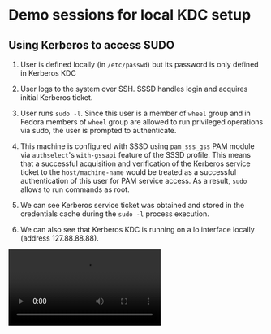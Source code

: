 # Demo sessions for local KDC setup

## Using Kerberos to access SUDO

1. User is defined locally (in `/etc/passwd`) but its password is only defined in Kerberos KDC

2. User logs to the system over SSH. SSSD handles login and acquires initial Kerberos ticket.

3. User runs `sudo -l`. Since this user is a member of `wheel` group and in
   Fedora members of `wheel` group are allowed to run privileged operations via
   sudo, the user is prompted to authenticate.

4. This machine is configured with SSSD using `pam_sss_gss` PAM module via
   `authselect`'s `with-gssapi` feature of the SSSD profile. This means that a
   successful acquisition and verification of the Kerberos service ticket to the
   `host/machine-name` would be treated as a successful authentication of this
   user for PAM service access. As a result, `sudo` allows to run commands as root.

5. We can see Kerberos service ticket was obtained and stored in the
   credentials cache during the `sudo -l` process execution.

6. We can also see that Kerberos KDC is running on a lo interface locally
   (address 127.88.88.88).

![video](admin-sudo-gssapi.webm)
